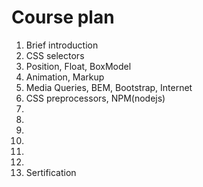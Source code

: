 <h1>Course plan</h1>

<ol>
<li>
Brief introduction
</li>
<li>
CSS selectors
</li>
<li>
Position, Float, BoxModel
</li>
<li>
Animation, Markup
</li>
<li>
Media Queries, BEM, Bootstrap, Internet
</li>
<li>
CSS preprocessors, NPM(nodejs)
</li>
<li>

</li>
<li>

</li>
<li>

</li>
<li>

</li>
<li>

</li>
<li>

</li>
<li>
Sertification
</li>
</ol>